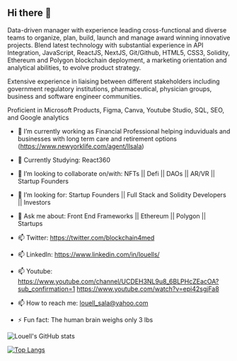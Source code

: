 ## Hi there 👋

Data-driven manager with experience leading cross-functional and diverse teams to organize, plan, build, launch and manage award winning innovative projects. Blend latest technology with substantial experience in API Integration, JavaScript, ReactJS, NextJS, Git/Github, HTML5, CSS3, Solidity, Ethereum and Polygon blockchain deployment, a marketing orientation and analytical abilities, to evolve product strategy. 

Extensive experience in liaising between different stakeholders including government regulatory institutions, pharmaceutical, physician groups, business and software engineer communities.

Proficient in Microsoft Products, Figma, Canva, Youtube Studio, SQL, SEO, and Google analytics



- 🔭 I’m currently working as Financial Professional helping induviduals and businesses with long term care and retirement options (https://www.newyorklife.com/agent/llsala)

- 🌱 Currently Studying: React360 

- 👯 I’m looking to collaborate on/with: NFTs || Defi || DAOs || AR/VR || Startup Founders

- 🔮 I’m looking for: Startup Founders || Full Stack and Solidity Developers || Investors  

- 💬 Ask me about: Front End Frameworks || Ethereum || Polygon || Startups 

- 📫 Twitter: https://twitter.com/blockchain4med

- 📫 LinkedIn: https://www.linkedin.com/in/louells/

- 📫 Youtube: https://www.youtube.com/channel/UCDEH3NL9u8_6BLPHcZEacOA?sub_confirmation=1
              https://www.youtube.com/watch?v=epi42sgjFa8
              
- 📫 How to reach me: louell_sala@yahoo.com

- ⚡ Fun fact: The human brain weighs only 3 lbs

![Louell's GitHub stats](https://github-readme-stats.vercel.app/api?username=Alchemist21&show_icons=true&theme=radical)


[![Top Langs](https://github-readme-stats.vercel.app/api/top-langs/?username=Alchemist21&layout=compact)](https://github.com/anuraghazra/github-readme-stats)



<!--
**Alchemist21/Alchemist21** is a ✨ _special_ ✨ repository because its `README.md` (this file) appears on your GitHub profile.

Here are some ideas to get you started:

- 🔭 I’m currently working on ...
- 🌱 I’m currently learning ...
- 👯 I’m looking to collaborate on ...
- 🤔 I’m looking for help with ...
- 💬 Ask me about ...
- 📫 How to reach me: ...
- 😄 Pronouns: ...
- ⚡ Fun fact: ...
-->
